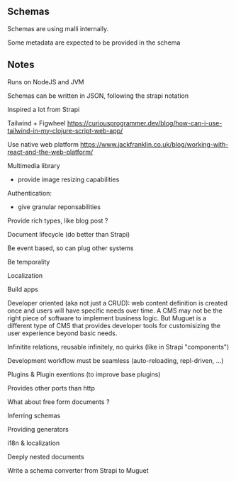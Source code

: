 
## Schemas

Schemas are using malli internally.

Some metadata are expected to be provided in the schema  

## Notes 

Runs on NodeJS and JVM

Schemas can be written in JSON, following the strapi notation

Inspired a lot from Strapi

Tailwind + Figwheel
https://curiousprogrammer.dev/blog/how-can-i-use-tailwind-in-my-clojure-script-web-app/


Use native web platform
https://www.jackfranklin.co.uk/blog/working-with-react-and-the-web-platform/

Multimedia library
- provide image resizing capabilities

Authentication:
- give granular reponsabilities

Provide rich types, like blog post ?

Document lifecycle (do better than Strapi)

Be event based, so can plug other systems

Be temporality

Localization

Build apps

Developer oriented (aka not just a CRUD): web content definition is created once 
and users will have specific needs over time. A CMS may not be the right piece
of software to implement business logic. But Muguet is a different type of
CMS that provides developer tools for customisizing the user experience
beyond basic needs.

Infinitite relations, reusable infinitely, no quirks (like in Strapi "components")

Development workflow must be seamless (auto-reloading, repl-driven, ...)

Plugins & Plugin exentions (to improve base plugins)

Provides other ports than http

What about free form documents ?

Inferring schemas

Providing generators

i18n & localization

Deeply nested documents

Write a schema converter from Strapi to Muguet